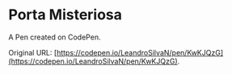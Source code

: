 # Porta Misteriosa

A Pen created on CodePen.

Original URL: [https://codepen.io/LeandroSilvaN/pen/KwKJQzG](https://codepen.io/LeandroSilvaN/pen/KwKJQzG).

